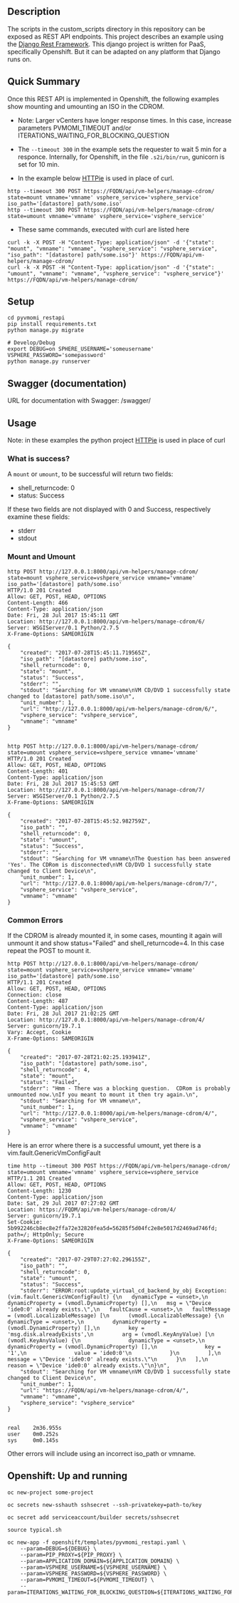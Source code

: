 ## Description

The scripts in the custom_scripts directory in this repository can be
exposed as REST API endpoints.  This project describes an example using
the [Django Rest Framework](http://www.django-rest-framework.org/).  This django
project is written for PaaS, specifically Openshift.  But it can be adapted on
any platform that Django runs on.

## Quick Summary
Once this REST API is implemented in Openshift, the following examples show mounting and
umounting an ISO in the CDROM.

* Note: Larger vCenters have longer response times.  In this case, increase parameters PVMOMI_TIMEOUT
and/or ITERATIONS_WAITING_FOR_BLOCKING_QUESTION

* The `--timeout 300` in the example sets the requester to wait 5 min for a responce.  Internally,
for Openshift, in the file `.s2i/bin/run`, gunicorn is set for 10 min.

* In the example below [HTTPie](https://httpie.org/) is used in place of curl.

```
http --timeout 300 POST https://FQDN/api/vm-helpers/manage-cdrom/ state=mount vmname='vmname' vsphere_service='vsphere_service' iso_path='[datastore] path/some.iso'
http --timeout 300 POST https://FQDN/api/vm-helpers/manage-cdrom/ state=umount vmname='vmname' vsphere_service='vsphere_service'
```

* These same commands, executed with curl are listed here

```
curl -k -X POST -H "Content-Type: application/json" -d '{"state": "mount", "vmname": "vmname", "vsphere_service": "vsphere_service",  "iso_path": "[datastore] path/some.iso"}' https://FQDN/api/vm-helpers/manage-cdrom/
curl -k -X POST -H "Content-Type: application/json" -d '{"state": "umount", "vmname": "vmname", "vsphere_service": "vsphere_service"}' https://FQDN/api/vm-helpers/manage-cdrom/
```

## Setup
```
cd pyvmomi_restapi
pip install requirements.txt
python manage.py migrate

# Develop/Debug
export DEBUG=on SPHERE_USERNAME='someusername' VSPHERE_PASSWORD='somepassword'
python manage.py runserver
```

## Swagger (documentation)
URL for documentation with Swagger: /swagger/

## Usage
Note: in these examples the python project [HTTPie](https://httpie.org/) is used in place of curl

### What is success?
A `mount` or `umount`, to be successful will return two fields:

* shell_returncode: 0
* status: Success

If these two fields are not displayed with 0 and Success, respectively
examine these fields:

* stderr
* stdout


### Mount and Umount

```
http POST http://127.0.0.1:8000/api/vm-helpers/manage-cdrom/ state=mount vsphere_service=vshpere_service vmname='vmname' iso_path='[datastore] path/some.iso'
HTTP/1.0 201 Created
Allow: GET, POST, HEAD, OPTIONS
Content-Length: 466
Content-Type: application/json
Date: Fri, 28 Jul 2017 15:45:11 GMT
Location: http://127.0.0.1:8000/api/vm-helpers/manage-cdrom/6/
Server: WSGIServer/0.1 Python/2.7.5
X-Frame-Options: SAMEORIGIN

{
    "created": "2017-07-28T15:45:11.719565Z",
    "iso_path": "[datastore] path/some.iso",
    "shell_returncode": 0,
    "state": "mount",
    "status": "Success",
    "stderr": "",
    "stdout": "Searching for VM vmname\nVM CD/DVD 1 successfully state changed to [datastore] path/some.iso\n",
    "unit_number": 1,
    "url": "http://127.0.0.1:8000/api/vm-helpers/manage-cdrom/6/",
    "vsphere_service": "vshpere_service",
    "vmname": "vmname"
}


http POST http://127.0.0.1:8000/api/vm-helpers/manage-cdrom/ state=umount vsphere_service=vshpere_service vmname='vmname'
HTTP/1.0 201 Created
Allow: GET, POST, HEAD, OPTIONS
Content-Length: 401
Content-Type: application/json
Date: Fri, 28 Jul 2017 15:45:53 GMT
Location: http://127.0.0.1:8000/api/vm-helpers/manage-cdrom/7/
Server: WSGIServer/0.1 Python/2.7.5
X-Frame-Options: SAMEORIGIN

{
    "created": "2017-07-28T15:45:52.982759Z",
    "iso_path": "",
    "shell_returncode": 0,
    "state": "umount",
    "status": "Success",
    "stderr": "",
    "stdout": "Searching for VM vmname\nThe Question has been answered 'Yes'. The CDRom is disconnected\nVM CD/DVD 1 successfully state changed to Client Device\n",
    "unit_number": 1,
    "url": "http://127.0.0.1:8000/api/vm-helpers/manage-cdrom/7/",
    "vsphere_service": "vshpere_service",
    "vmname": "vmname"
}

```

### Common Errors

If the CDROM is already mounted it, in some cases, mounting it again will unmount it and show status="Failed" and shell_returncode=4.  In this case
repeat the POST to mount it.

```
http POST http://127.0.0.1:8000/api/vm-helpers/manage-cdrom/ state=mount vsphere_service=vshpere_service vmname='vmname' iso_path='[datastore] path/some.iso'
HTTP/1.1 201 Created
Allow: GET, POST, HEAD, OPTIONS
Connection: close
Content-Length: 487
Content-Type: application/json
Date: Fri, 28 Jul 2017 21:02:25 GMT
Location: http://127.0.0.1:8000/api/vm-helpers/manage-cdrom/4/
Server: gunicorn/19.7.1
Vary: Accept, Cookie
X-Frame-Options: SAMEORIGIN

{
    "created": "2017-07-28T21:02:25.193941Z",
    "iso_path": "[datastore] path/some.iso",
    "shell_returncode": 4,
    "state": "mount",
    "status": "Failed",
    "stderr": "Hmm - There was a blocking question.  CDRom is probably unmounted now.\nIf you meant to mount it then try again.\n",
    "stdout": "Searching for VM vmname\n",
    "unit_number": 1,
    "url": "http://127.0.0.1:8000/api/vm-helpers/manage-cdrom/4/",
    "vsphere_service": "vshpere_service",
    "vmname": "vmname"
}

```

Here is an error where there is a successful umount, yet there is a vim.fault.GenericVmConfigFault

```
time http --timeout 300 POST https://FQDN/api/vm-helpers/manage-cdrom/ state=umount vmname='vmname' vsphere_service=vsphere_service
HTTP/1.1 201 Created
Allow: GET, POST, HEAD, OPTIONS
Content-Length: 1230
Content-Type: application/json
Date: Sat, 29 Jul 2017 07:27:02 GMT
Location: https://FQDM/api/vm-helpers/manage-cdrom/4/
Server: gunicorn/19.7.1
Set-Cookie: 5b992246cb8ec8e2ffa72e32820fea5d=56285f5d04fc2e8e5017d2469ad746fd; path=/; HttpOnly; Secure
X-Frame-Options: SAMEORIGIN

{
    "created": "2017-07-29T07:27:02.296155Z",
    "iso_path": "",
    "shell_returncode": 0,
    "state": "umount",
    "status": "Success",
    "stderr": "ERROR:root:update_virtual_cd_backend_by_obj Exception: (vim.fault.GenericVmConfigFault) {\n   dynamicType = <unset>,\n   dynamicProperty = (vmodl.DynamicProperty) [],\n   msg = \"Device 'ide0:0' already exists.\",\n   faultCause = <unset>,\n   faultMessage = (vmodl.LocalizableMessage) [\n      (vmodl.LocalizableMessage) {\n         dynamicType = <unset>,\n         dynamicProperty = (vmodl.DynamicProperty) [],\n         key = 'msg.disk.alreadyExists',\n         arg = (vmodl.KeyAnyValue) [\n            (vmodl.KeyAnyValue) {\n               dynamicType = <unset>,\n               dynamicProperty = (vmodl.DynamicProperty) [],\n               key = '1',\n               value = 'ide0:0'\n            }\n         ],\n         message = \"Device 'ide0:0' already exists.\"\n      }\n   ],\n   reason = \"Device 'ide0:0' already exists.\"\n}\n",
    "stdout": "Searching for VM vmname\nVM CD/DVD 1 successfully state changed to Client Device\n",
    "unit_number": 1,
    "url": "https://FQDN/api/vm-helpers/manage-cdrom/4/",
    "vmname": "vmname",
    "vsphere_service": "vsphere_service"
}


real    2m36.955s
user    0m0.252s
sys     0m0.145s

```

Other errors will include using an incorrect iso_path or vmname.

## Openshift: Up and running

```
oc new-project some-project

oc secrets new-sshauth sshsecret --ssh-privatekey=path-to/key

oc secret add serviceaccount/builder secrets/sshsecret

source typical.sh

oc new-app -f openshift/templates/pyvmomi_restapi.yaml \
    --param=DEBUG=${DEBUG} \
    --param=PIP_PROXY=${PIP_PROXY} \
    --param=APPLICATION_DOMAIN=${APPLICATION_DOMAIN} \
    --param=VSPHERE_USERNAME=${VSPHERE_USERNAME} \
    --param=VSPHERE_PASSWORD=${VSPHERE_PASSWORD} \
    --param=PVMOMI_TIMEOUT=${PVMOMI_TIMEOUT} \
    --param=ITERATIONS_WAITING_FOR_BLOCKING_QUESTION=${ITERATIONS_WAITING_FOR_BLOCKING_QUESTION}
```


